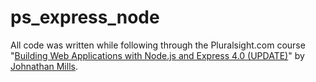 # ps_express_node

All code was written while following through the Pluralsight.com course "[Building Web Applications with Node.js and Express 4.0 (UPDATE)](https://app.pluralsight.com/profile/author/jonathan-mills)" by [Johnathan Mills](https://www.linkedin.com/in/jonathanfmills). 
